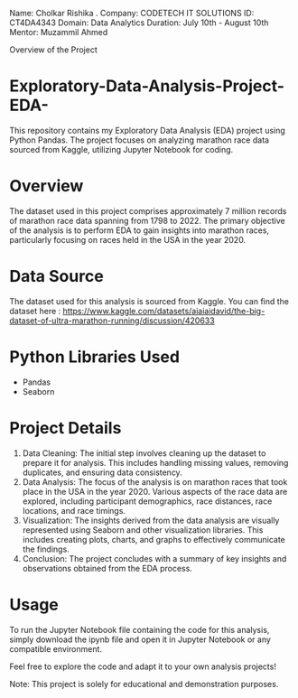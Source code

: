 Name: Cholkar Rishika                                                                                                                                                                                            .
Company: CODETECH IT SOLUTIONS
ID: CT4DA4343
Domain: Data Analytics
Duration: July 10th - August 10th
Mentor: Muzammil Ahmed

Overview of the Project
# Exploratory-Data-Analysis-Project-EDA-
This repository contains my Exploratory Data Analysis (EDA) project using Python Pandas. The project focuses on analyzing marathon race data sourced from Kaggle, utilizing Jupyter Notebook for coding.

# Overview
The dataset used in this project comprises approximately 7 million records of marathon race data spanning from 1798 to 2022. The primary objective of the analysis is to perform EDA to gain insights into marathon races, particularly focusing on races held in the USA in the year 2020.

# Data Source
The dataset used for this analysis is sourced from Kaggle. You can find the dataset here : https://www.kaggle.com/datasets/aiaiaidavid/the-big-dataset-of-ultra-marathon-running/discussion/420633

# Python Libraries Used
* Pandas
* Seaborn

# Project Details
1. Data Cleaning: The initial step involves cleaning up the dataset to prepare it for analysis. This includes handling missing values, removing duplicates, and ensuring data consistency.
2. Data Analysis: The focus of the analysis is on marathon races that took place in the USA in the year 2020. Various aspects of the race data are explored, including participant demographics, race distances, race locations, and race timings.
3. Visualization: The insights derived from the data analysis are visually represented using Seaborn and other visualization libraries. This includes creating plots, charts, and graphs to effectively communicate the findings.
4. Conclusion: The project concludes with a summary of key insights and observations obtained from the EDA process.

# Usage
To run the Jupyter Notebook file containing the code for this analysis, simply download the ipynb file and open it in Jupyter Notebook or any compatible environment.

Feel free to explore the code and adapt it to your own analysis projects!

Note: This project is solely for educational and demonstration purposes.
